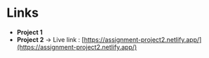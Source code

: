 # Links
- **Project 1**  
- **Project 2** -> Live link : [https://assignment-project2.netlify.app/](https://assignment-project2.netlify.app/)

